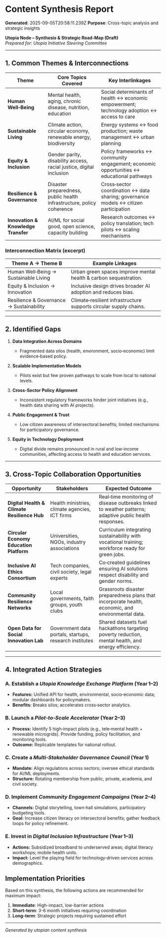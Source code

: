 # Content Synthesis Report

**Generated**: 2025-09-05T20:58:11.239Z
**Purpose**: Cross-topic analysis and strategic insights

**Utopia Node – Synthesis & Strategic Road‑Map (Draft)**  
*Prepared for: Utopia Initiative Steering Committee*  

---

## 1. Common Themes & Interconnections

| Theme | Core Topics Covered | Key Interlinkages |
|-------|---------------------|-------------------|
| **Human Well‑Being** | Mental health, aging, chronic disease, nutrition, education | Social determinants of health ↔ economic empowerment; technology adoption ↔ access to care |
| **Sustainable Living** | Climate action, circular economy, renewable energy, biodiversity | Energy systems ↔ food production; waste management ↔ urban planning |
| **Equity & Inclusion** | Gender parity, disability access, racial justice, digital inclusion | Policy frameworks ↔ community engagement; economic opportunities ↔ educational pathways |
| **Resilience & Governance** | Disaster preparedness, public health infrastructure, policy coherence | Cross‑sector coordination ↔ data sharing; governance models ↔ citizen participation |
| **Innovation & Knowledge Transfer** | AI/ML for social good, open science, capacity building | Research outcomes ↔ policy translation; tech pilots ↔ scaling mechanisms |

### Interconnection Matrix (excerpt)

| Theme A → Theme B | Example Linkages |
|-------------------|------------------|
| Human Well‑Being → Sustainable Living | Urban green spaces improve mental health & carbon sequestration. |
| Equity & Inclusion → Innovation | Inclusive design drives broader AI adoption and reduces bias. |
| Resilience & Governance → Sustainability | Climate‑resilient infrastructure supports circular supply chains. |

---

## 2. Identified Gaps

1. **Data Integration Across Domains**  
   - Fragmented data silos (health, environment, socio‑economic) limit evidence‑based policy.

2. **Scalable Implementation Models**  
   - Pilots exist but few proven pathways to scale from local to national levels.

3. **Cross‑Sector Policy Alignment**  
   - Inconsistent regulatory frameworks hinder joint initiatives (e.g., health data sharing with AI projects).

4. **Public Engagement & Trust**  
   - Low citizen awareness of intersectoral benefits; limited mechanisms for participatory governance.

5. **Equity in Technology Deployment**  
   - Digital divide remains pronounced in rural and low‑income communities, affecting access to health and education services.

---

## 3. Cross‑Topic Collaboration Opportunities

| Opportunity | Stakeholders | Expected Outcome |
|-------------|--------------|------------------|
| **Digital Health & Climate Resilience Hub** | Health ministries, climate agencies, ICT firms | Real‑time monitoring of disease outbreaks linked to weather patterns; adaptive public health responses. |
| **Circular Economy Education Platform** | Universities, NGOs, industry associations | Curriculum integrating sustainability with vocational training; workforce ready for green jobs. |
| **Inclusive AI Ethics Consortium** | Tech companies, civil society, legal experts | Co‑created guidelines ensuring AI solutions respect disability and gender norms. |
| **Community Resilience Networks** | Local governments, faith groups, youth clubs | Grassroots disaster preparedness plans that incorporate health, economic, and environmental data. |
| **Open Data for Social Innovation Lab** | Government data portals, startups, research institutes | Shared datasets fuel hackathons targeting poverty reduction, mental health, and energy efficiency. |

---

## 4. Integrated Action Strategies

### A. Establish a *Utopia Knowledge Exchange Platform* (Year 1–2)
- **Features:** Unified API for health, environmental, socio‑economic data; modular dashboards for policymakers.
- **Benefits:** Breaks silos; accelerates cross‑sector analytics.

### B. Launch a *Pilot‑to‑Scale Accelerator* (Year 2–3)
- **Process:** Identify 5 high‑impact pilots (e.g., tele‑mental health + renewable microgrids). Provide funding, policy facilitation, and monitoring tools.
- **Outcome:** Replicable templates for national rollout.

### C. Create a *Multi‑Stakeholder Governance Council* (Year 1)
- **Mandate:** Align regulations across sectors; oversee ethical standards for AI/ML deployments.
- **Structure:** Rotating membership from public, private, academia, and civil society.

### D. Implement *Community Engagement Campaigns* (Year 2–4)
- **Channels:** Digital storytelling, town‑hall simulations, participatory budgeting tools.
- **Goal:** Increase citizen literacy on intersectoral benefits; gather feedback loops for policy refinement.

### E. Invest in *Digital Inclusion Infrastructure* (Year 1–3)
- **Actions:** Subsidized broadband to underserved areas; digital literacy workshops; mobile health units.
- **Impact:** Level the playing field for technology‑driven services across demographics.



## Implementation Priorities
Based on this synthesis, the following actions are recommended for maximum impact:

1. **Immediate**: High-impact, low-barrier actions
2. **Short-term**: 3-6 month initiatives requiring coordination
3. **Long-term**: Strategic projects requiring sustained effort

---
*Generated by utopian content synthesis*
